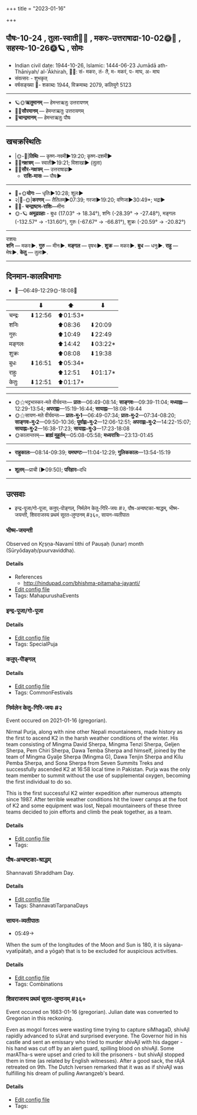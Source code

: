 +++
title = "2023-01-16"

+++
## पौषः-10-24  ,  तुला-स्वाती🌛🌌  ,  मकरः-उत्तराषाढा-10-02🌞🌌  ,  सहस्यः-10-26🌞🪐  ,  सोमः
- Indian civil date: 1944-10-26, Islamic: 1444-06-23 Jumādā ath-Thāniyah/ al-ʾĀkhirah, 🌌🌞: सं- मकरः, तं- तै, म- मकरं, प- माघ, अ- माघ
- संवत्सरः - शुभकृत्
- वर्षसङ्ख्या 🌛- शकाब्दः 1944, विक्रमाब्दः 2079, कलियुगे 5123
___________________
- 🪐🌞**ऋतुमानम्** — हेमन्तऋतुः उत्तरायणम्
- 🌌🌞**सौरमानम्** — हेमन्तऋतुः उत्तरायणम्
- 🌛**चान्द्रमानम्** — हेमन्तऋतुः पौषः
___________________


## खचक्रस्थितिः
- |🌞-🌛|**तिथिः** — कृष्ण-नवमी►19:20; कृष्ण-दशमी►  
- 🌌🌛**नक्षत्रम्** — स्वाती►19:21; विशाखा► (तुला)  
- 🌌🌞**सौर-नक्षत्रम्** — उत्तराषाढा►  
  - **राशि-मासः** — पौषः► 
___________________
- 🌛+🌞**योगः** — धृतिः►10:28; शूलः►  
- २|🌛-🌞|**करणम्** — तैतिलम्►07:39; गरजा►19:20; वणिजा►30:49*; भद्रा►  
- 🌌🌛- **चन्द्राष्टम-राशिः**—मीनः  
- 🌞-🪐 **अमूढग्रहाः** - बुधः (17.03° → 18.34°), शनिः (-28.39° → -27.48°), मङ्गलः (-132.57° → -131.60°), गुरुः (-67.67° → -66.81°), शुक्रः (-20.59° → -20.82°)
___________________
राशयः  
**शनि** — मकरः►. **गुरु** — मीनः►. **मङ्गल** — वृषभः►. **शुक्र** — मकरः►. **बुध** — धनुः►. **राहु** — मेषः►. **केतु** — तुला►. 
___________________


## दिनमान-कालविभागाः
- 🌅—06:49-12:29🌞-18:08🌇  

|      |⬇     |⬆     |⬇     |
|------|-----|-----|------|
|चन्द्रः|⬇12:56 |⬆01:53*|     |
|शनिः   |     |⬆08:36 |⬇20:09 |
|गुरुः  |     |⬆10:49 |⬇22:49 |
|मङ्गलः |     |⬆14:42 |⬇03:22*|
|शुक्रः |     |⬆08:08 |⬇19:38 |
|बुधः   |⬇16:51 |⬆05:34*|     |
|राहुः  |     |⬆12:51 |⬇01:17*|
|केतुः  |⬇12:51 |⬆01:17*|     |
___________________
- 🌞⚝भट्टभास्कर-मते वीर्यवन्तः— **प्रातः**—06:49-08:14; **साङ्गवः**—09:39-11:04; **मध्याह्नः**—12:29-13:54; **अपराह्णः**—15:19-16:44; **सायाह्नः**—18:08-19:44  
- 🌞⚝सायण-मते वीर्यवन्तः— **प्रातः-मु॰1**—06:49-07:34; **प्रातः-मु॰2**—07:34-08:20; **साङ्गवः-मु॰2**—09:50-10:36; **पूर्वाह्णः-मु॰2**—12:06-12:51; **अपराह्णः-मु॰2**—14:22-15:07; **सायाह्नः-मु॰2**—16:38-17:23; **सायाह्नः-मु॰3**—17:23-18:08  
- 🌞कालान्तरम्— **ब्राह्मं मुहूर्तम्**—05:08-05:58; **मध्यरात्रिः**—23:13-01:45  
___________________
- **राहुकालः**—08:14-09:39; **यमघण्टः**—11:04-12:29; **गुलिककालः**—13:54-15:19  
___________________
- **शूलम्**—प्राची (►09:50); **परिहारः**–दधि  
___________________

## उत्सवाः
- इन्द्र-पूजा/गो-पूजा, कऩुप्-पॊङ्गल्, निर्मलेन  केतु-गिरि-जयः #२, पौष-अन्वष्टका-श्राद्धम्, भीष्म-जयन्ती, शिवराजस्य प्रथमं सूरत-लुण्ठनम् #३६०, सायन-व्यतीपातः
### भीष्म-जयन्ती

Observed on Kr̥ṣṇa-Navamī tithi of Pauṣaḥ (lunar) month (Sūryōdayaḥ/puurvaviddha). 



#### Details
- References
  - http://hindupad.com/bhishma-pitamaha-jayanti/
- [Edit config file](https://github.com/jyotisham/adyatithi/blob/master/mahApuruSha/xatra/lunar_month/tithi/10/24/bhISma~jayantI.toml)
- Tags: MahapurushaEvents


### इन्द्र-पूजा/गो-पूजा





#### Details
- [Edit config file](https://github.com/jyotisham/adyatithi/blob/master/general/relative_event/makara-saGkramaNa-puNyakAlaH/offset__01/indra-pUjA_or_gO-pUjA.toml)
- Tags: SpecialPuja


### कऩुप्-पॊङ्गल्





#### Details
- [Edit config file](https://github.com/jyotisham/adyatithi/blob/master/tamil/relative_event/makara-saGkramaNa-puNyakAlaH/offset__01/kan2up~poGgal.toml)
- Tags: CommonFestivals


### निर्मलेन  केतु-गिरि-जयः #२

Event occured on 2021-01-16 (gregorian). 

Nirmal Purja, along with nine other Nepali mountaineers, made history as the first to ascend K2 in the harsh weather conditions of the winter. His team consisting of Mingma David Sherpa, Mingma Tenzi Sherpa, Geljen Sherpa, Pem Chiri Sherpa, Dawa Temba Sherpa and himself, joined by the team of Mingma Gyalje Sherpa (Mingma G), Dawa Tenjin Sherpa and Kilu Pemba Sherpa, and Sona Sherpa from Seven Summits Treks and successfully ascended K2 at 16:58 local time in Pakistan. Purja was the only team member to summit without the use of supplemental oxygen, becoming the first individual to do so.

This is the first successful K2 winter expedition after numerous attempts since 1987. After terrible weather conditions hit the lower camps at the foot of K2 and some equipment was lost, Nepali mountaineers of these three teams decided to join efforts and climb the peak together, as a team.

#### Details
- [Edit config file](https://github.com/jyotisham/adyatithi/blob/master/mahApuruSha/general-indic-tropical/gregorian/day/01/16/nirmalena_k2-jayaH.toml)
- Tags: 


### पौष-अन्वष्टका-श्राद्धम्



Shannavati Shraddham Day.

#### Details
- [Edit config file](https://github.com/jyotisham/adyatithi/blob/master/devatA/pitR/relative_event/pauSa-aSTakA-zrAddham/offset__01/pauSa-anvaSTakA-zrAddham.toml)
- Tags: ShannavatiTarpanaDays


### सायन-व्यतीपातः
- 05:49→



When the sum of the longitudes of the Moon and Sun is 180, it is sāyana-vyatīpātaḥ, and a yōgaḥ that is to be excluded for auspicious activities.

#### Details
- [Edit config file](https://github.com/jyotisham/adyatithi/blob/master/time_focus/misc_combinations/description_only/sAyana-vyatIpAtaH.toml)
- Tags: Combinations


### शिवराजस्य प्रथमं सूरत-लुण्ठनम् #३६०

Event occured on 1663-01-16 (gregorian). Julian date was converted to Gregorian in this reckoning. 

Even as mogol forces were wasting time trying to capture siMhagaD, shivAjI rapidly advanced to sUrat and surprised everyone. The Governor hid in his castle and sent an emissary who tried to murder shivAjI with his dagger - his hand was cut off by an alert guard, spilling blood on shivAjI. Some marATha-s were upset and cried to kill the prisoners - but shivAjI stopped them in time (as related by English witnesses). After a good sack, the rAjA retreated on 9th. The Dutch Iversen remarked that it was as if shivAjI was fulfilling his dream of pulling Awrangzeb's beard.

#### Details
- [Edit config file](https://github.com/jyotisham/adyatithi/blob/master/mahApuruSha/xatra-later/julian/day/01/06/shivarAjasya_prathamam_sUrata-luNThanam.toml)
- Tags: 


